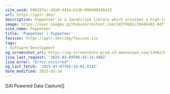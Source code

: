 ```yaml
---
site_uuid: b90257ac-d3a9-441a-b14b-096d40938a33
url: https://pptr.dev/
description: Puppeteer is a JavaScript library which provides a high-level API to control Chrome or Firefox over the DevTools Protocol or WebDriver BiDi. Puppeteer runs in the headless (no visible UI) by default
image: https://user-images.githubusercontent.com/10379601/29446482-04f7036a-841f-11e7-9872-91d1fc2ea683.png
site_name: Puppeteer
title: 'Puppeteer | Puppeteer'
favicon: https://pptr.dev/img/favicon.ico
tags:
- Software-Development
og_screenshot_url: https://og-screenshots-prod.s3.amazonaws.com/1366x768/80/false/12644a411b37fef4ca32efdba648ec3ca43298057eb49a561b63116a543249c2.jpeg
jina_last_request: '2025-03-09T06:45:14.408Z'
jina_error: "Error occurred"
og_last_fetch: '2025-03-07T05:19:01.814Z'
date_modified: 2025-03-24
---
```



[[AI Powered Data Capture]]
